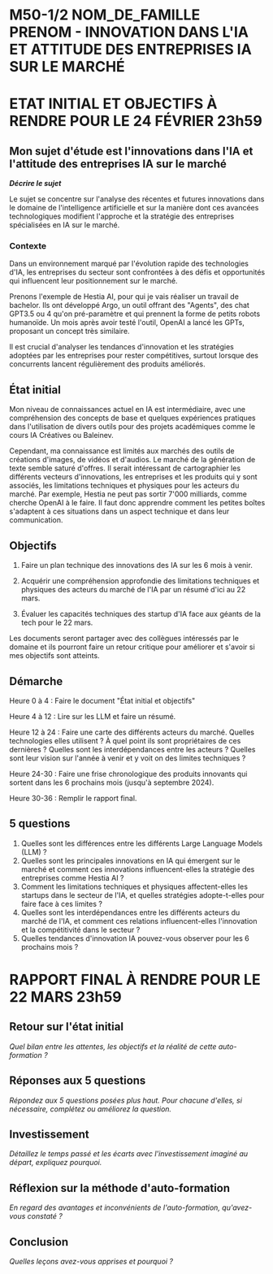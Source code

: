 # M50-1/2 NOM_DE_FAMILLE PRENOM - INNOVATION DANS L'IA ET ATTITUDE DES ENTREPRISES IA SUR LE MARCHÉ

# ETAT INITIAL ET OBJECTIFS À RENDRE POUR LE 24 FÉVRIER 23h59

## Mon sujet d'étude est l'innovations dans l'IA et l'attitude des entreprises IA sur le marché

**_Décrire le sujet_**

Le sujet se concentre sur l'analyse des récentes et futures innovations dans le domaine de l'intelligence artificielle et sur la manière dont ces avancées technologiques modifient l'approche et la stratégie des entreprises spécialisées en IA sur le marché.

### Contexte

Dans un environnement marqué par l'évolution rapide des technologies d'IA, les entreprises du secteur sont confrontées à des défis et opportunités qui influencent leur positionnement sur le marché. 

Prenons l'exemple de Hestia AI, pour qui je vais réaliser un travail de bachelor. Ils ont développé Argo, un outil offrant des "Agents", des chat GPT3.5 ou 4 qu'on pré-paramètre et qui prennent la forme de petits robots humanoïde. Un mois après avoir testé l'outil, OpenAI a lancé les GPTs, proposant un concept très similaire. 

Il est crucial d'analyser les tendances d'innovation et les stratégies adoptées par les entreprises pour rester compétitives, surtout lorsque des concurrents lancent régulièrement des produits améliorés.

## État initial

Mon niveau de connaissances actuel en IA est intermédiaire, avec une compréhension des concepts de base et quelques expériences pratiques dans l'utilisation de divers outils pour des projets académiques comme le cours IA Créatives ou Baleinev. 

Cependant, ma connaissance est limités aux marchés des outils de créations d'images, de vidéos et d'audios. Le marché de la génération de texte semble saturé d'offres. Il serait intéressant de cartographier les différents vecteurs d'innovations, les entreprises et les produits qui y sont associés, les limitations techniques et physiques pour les acteurs du marché. Par exemple, Hestia ne peut pas sortir 7'000 milliards, comme cherche OpenAI à le faire. Il faut donc apprendre comment les petites boîtes s'adaptent à ces situations dans un aspect technique et dans leur communication.

## Objectifs

1) Faire un plan technique des innovations des IA sur les 6 mois à venir.

2) Acquérir une compréhension approfondie des limitations techniques et physiques des acteurs du marché de l'IA par un résumé d'ici au 22 mars.

3) Évaluer les capacités techniques des startup d'IA face aux géants de la tech pour le 22 mars.

Les documents seront partager avec des collègues intéressés par le domaine et ils pourront faire un retour critique pour améliorer et s'avoir si mes objectifs sont atteints.

## Démarche

Heure 0 à 4 : Faire le document "État initial et objectifs"

Heure 4 à 12 : Lire sur les LLM et faire un résumé.

Heure 12 à 24 : Faire une carte des différents acteurs du marché. Quelles technologies elles utilisent ? À quel point ils sont propriétaires de ces dernières ? Quelles sont les interdépendances entre les acteurs ? Quelles sont leur vision sur l'année à venir et y voit on des limites techniques ?

Heure 24-30 : Faire une frise chronologique des produits innovants qui sortent dans les 6 prochains mois (jusqu'à septembre 2024).

Heure 30-36 : Remplir le rapport final. 

## 5 questions

1. Quelles sont les différences entre les différents Large Language Models (LLM) ?
2. Quelles sont les principales innovations en IA qui émergent sur le marché et comment ces innovations influencent-elles la stratégie des entreprises comme Hestia AI ?
3. Comment les limitations techniques et physiques affectent-elles les startups dans le secteur de l'IA, et quelles stratégies adopte-t-elles pour faire face à ces limites ?
4. Quelles sont les interdépendances entre les différents acteurs du marché de l'IA, et comment ces relations influencent-elles l'innovation et la compétitivité dans le secteur ?
5. Quelles tendances d'innovation IA pouvez-vous observer pour les 6 prochains mois ?

# RAPPORT FINAL À RENDRE POUR LE 22 MARS 23h59

## Retour sur l'état initial

_Quel bilan entre les attentes, les objectifs et la réalité de cette auto-formation ?_

## Réponses aux 5 questions

_Répondez aux 5 questions posées plus haut. Pour chacune d'elles, si nécessaire, complétez ou améliorez la question._

## Investissement

_Détaillez le temps passé et les écarts avec l'investissement imaginé au départ, expliquez pourquoi._

## Réflexion sur la méthode d'auto-formation

_En regard des avantages et inconvénients de l'auto-formation, qu'avez-vous constaté ?_

## Conclusion

_Quelles leçons avez-vous apprises et pourquoi ?_
